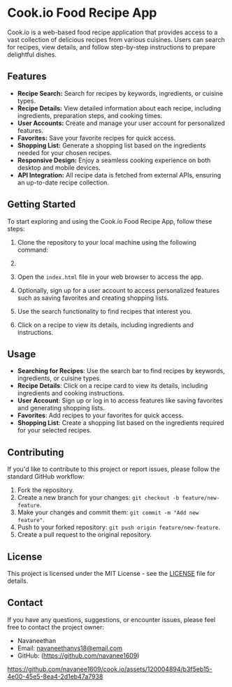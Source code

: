 # Cook.io Food Recipe App

Cook.io is a web-based food recipe application that provides access to a vast collection of delicious recipes from various cuisines. Users can search for recipes, view details, and follow step-by-step instructions to prepare delightful dishes.

## Features

- **Recipe Search:** Search for recipes by keywords, ingredients, or cuisine types.
- **Recipe Details:** View detailed information about each recipe, including ingredients, preparation steps, and cooking times.
- **User Accounts:** Create and manage your user account for personalized features.
- **Favorites:** Save your favorite recipes for quick access.
- **Shopping List:** Generate a shopping list based on the ingredients needed for your chosen recipes.
- **Responsive Design:** Enjoy a seamless cooking experience on both desktop and mobile devices.
- **API Integration:** All recipe data is fetched from external APIs, ensuring an up-to-date recipe collection.

## Getting Started

To start exploring and using the Cook.io Food Recipe App, follow these steps:

1. Clone the repository to your local machine using the following command:
2. 
2. Open the `index.html` file in your web browser to access the app.

3. Optionally, sign up for a user account to access personalized features such as saving favorites and creating shopping lists.

4. Use the search functionality to find recipes that interest you.

5. Click on a recipe to view its details, including ingredients and instructions.

## Usage

- **Searching for Recipes**: Use the search bar to find recipes by keywords, ingredients, or cuisine types.
- **Recipe Details**: Click on a recipe card to view its details, including ingredients and cooking instructions.
- **User Account**: Sign up or log in to access features like saving favorites and generating shopping lists.
- **Favorites**: Add recipes to your favorites for quick access.
- **Shopping List**: Create a shopping list based on the ingredients required for your selected recipes.

## Contributing

If you'd like to contribute to this project or report issues, please follow the standard GitHub workflow:

1. Fork the repository.
2. Create a new branch for your changes: `git checkout -b feature/new-feature`.
3. Make your changes and commit them: `git commit -m "Add new feature"`.
4. Push to your forked repository: `git push origin feature/new-feature`.
5. Create a pull request to the original repository.

## License

This project is licensed under the MIT License - see the [LICENSE](LICENSE) file for details.

## Contact

If you have any questions, suggestions, or encounter issues, please feel free to contact the project owner:

- Navaneethan
- Email: navaneethanvs18@email.com
- GitHub: (https://github.com/navanee1609)


https://github.com/navanee1609/cook.io/assets/120004894/b3f5eb15-4e00-45e5-8ea4-2d1eb47a7938

